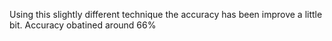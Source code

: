 Using this slightly different technique the accuracy has been improve a little bit.
Accuracy obatined around 66%
